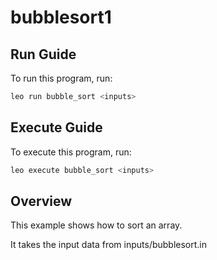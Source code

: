 # bubblesort1

## Run Guide

To run this program, run:
```bash
leo run bubble_sort <inputs>
```

## Execute Guide

To execute this program, run:
```bash
leo execute bubble_sort <inputs>
```

## Overview

This example shows how to sort an array.

It takes the input data from inputs/bubblesort.in
